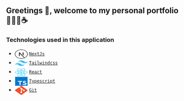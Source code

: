 ## Greetings 👋, welcome to my personal portfolio 👨🏻‍💻☕

### Technologies used in this application

- <img align="center" height="25" width="35" src="https://raw.githubusercontent.com/devicons/devicon/master/icons/nextjs/nextjs-line.svg"> [`NextJs`](https://nextjs.org/)
- <img align="center" height="25" width="35" src="https://raw.githubusercontent.com/devicons/devicon/master/icons/tailwindcss/tailwindcss-plain.svg"> [`Tailwindcss`](https://tailwindcss.com/)
- <img align="center" height="25" width="35" src="https://raw.githubusercontent.com/devicons/devicon/master/icons/react/react-original.svg"> [`React`](https://reactjs.org/docs/getting-started.html)
- <img align="center" height="25" width="35" src="https://raw.githubusercontent.com/devicons/devicon/master/icons/typescript/typescript-plain.svg"> [`Typescript`](https://www.typescriptlang.org/)
- <img align="center" height="25" width="35" src="https://raw.githubusercontent.com/devicons/devicon/master/icons/git/git-original.svg"> [`Git`](https://git-scm.com/)


